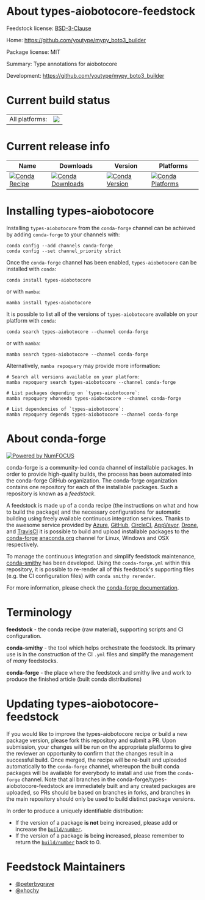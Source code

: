 About types-aiobotocore-feedstock
=================================

Feedstock license: [BSD-3-Clause](https://github.com/conda-forge/types-aiobotocore-feedstock/blob/main/LICENSE.txt)

Home: https://github.com/youtype/mypy_boto3_builder

Package license: MIT

Summary: Type annotations for aiobotocore

Development: https://github.com/youtype/mypy_boto3_builder

Current build status
====================


<table><tr><td>All platforms:</td>
    <td>
      <a href="https://dev.azure.com/conda-forge/feedstock-builds/_build/latest?definitionId=23110&branchName=main">
        <img src="https://dev.azure.com/conda-forge/feedstock-builds/_apis/build/status/types-aiobotocore-feedstock?branchName=main">
      </a>
    </td>
  </tr>
</table>

Current release info
====================

| Name | Downloads | Version | Platforms |
| --- | --- | --- | --- |
| [![Conda Recipe](https://img.shields.io/badge/recipe-types--aiobotocore-green.svg)](https://anaconda.org/conda-forge/types-aiobotocore) | [![Conda Downloads](https://img.shields.io/conda/dn/conda-forge/types-aiobotocore.svg)](https://anaconda.org/conda-forge/types-aiobotocore) | [![Conda Version](https://img.shields.io/conda/vn/conda-forge/types-aiobotocore.svg)](https://anaconda.org/conda-forge/types-aiobotocore) | [![Conda Platforms](https://img.shields.io/conda/pn/conda-forge/types-aiobotocore.svg)](https://anaconda.org/conda-forge/types-aiobotocore) |

Installing types-aiobotocore
============================

Installing `types-aiobotocore` from the `conda-forge` channel can be achieved by adding `conda-forge` to your channels with:

```
conda config --add channels conda-forge
conda config --set channel_priority strict
```

Once the `conda-forge` channel has been enabled, `types-aiobotocore` can be installed with `conda`:

```
conda install types-aiobotocore
```

or with `mamba`:

```
mamba install types-aiobotocore
```

It is possible to list all of the versions of `types-aiobotocore` available on your platform with `conda`:

```
conda search types-aiobotocore --channel conda-forge
```

or with `mamba`:

```
mamba search types-aiobotocore --channel conda-forge
```

Alternatively, `mamba repoquery` may provide more information:

```
# Search all versions available on your platform:
mamba repoquery search types-aiobotocore --channel conda-forge

# List packages depending on `types-aiobotocore`:
mamba repoquery whoneeds types-aiobotocore --channel conda-forge

# List dependencies of `types-aiobotocore`:
mamba repoquery depends types-aiobotocore --channel conda-forge
```


About conda-forge
=================

[![Powered by
NumFOCUS](https://img.shields.io/badge/powered%20by-NumFOCUS-orange.svg?style=flat&colorA=E1523D&colorB=007D8A)](https://numfocus.org)

conda-forge is a community-led conda channel of installable packages.
In order to provide high-quality builds, the process has been automated into the
conda-forge GitHub organization. The conda-forge organization contains one repository
for each of the installable packages. Such a repository is known as a *feedstock*.

A feedstock is made up of a conda recipe (the instructions on what and how to build
the package) and the necessary configurations for automatic building using freely
available continuous integration services. Thanks to the awesome service provided by
[Azure](https://azure.microsoft.com/en-us/services/devops/), [GitHub](https://github.com/),
[CircleCI](https://circleci.com/), [AppVeyor](https://www.appveyor.com/),
[Drone](https://cloud.drone.io/welcome), and [TravisCI](https://travis-ci.com/)
it is possible to build and upload installable packages to the
[conda-forge](https://anaconda.org/conda-forge) [anaconda.org](https://anaconda.org/)
channel for Linux, Windows and OSX respectively.

To manage the continuous integration and simplify feedstock maintenance,
[conda-smithy](https://github.com/conda-forge/conda-smithy) has been developed.
Using the ``conda-forge.yml`` within this repository, it is possible to re-render all of
this feedstock's supporting files (e.g. the CI configuration files) with ``conda smithy rerender``.

For more information, please check the [conda-forge documentation](https://conda-forge.org/docs/).

Terminology
===========

**feedstock** - the conda recipe (raw material), supporting scripts and CI configuration.

**conda-smithy** - the tool which helps orchestrate the feedstock.
                   Its primary use is in the construction of the CI ``.yml`` files
                   and simplify the management of *many* feedstocks.

**conda-forge** - the place where the feedstock and smithy live and work to
                  produce the finished article (built conda distributions)


Updating types-aiobotocore-feedstock
====================================

If you would like to improve the types-aiobotocore recipe or build a new
package version, please fork this repository and submit a PR. Upon submission,
your changes will be run on the appropriate platforms to give the reviewer an
opportunity to confirm that the changes result in a successful build. Once
merged, the recipe will be re-built and uploaded automatically to the
`conda-forge` channel, whereupon the built conda packages will be available for
everybody to install and use from the `conda-forge` channel.
Note that all branches in the conda-forge/types-aiobotocore-feedstock are
immediately built and any created packages are uploaded, so PRs should be based
on branches in forks, and branches in the main repository should only be used to
build distinct package versions.

In order to produce a uniquely identifiable distribution:
 * If the version of a package **is not** being increased, please add or increase
   the [``build/number``](https://docs.conda.io/projects/conda-build/en/latest/resources/define-metadata.html#build-number-and-string).
 * If the version of a package **is** being increased, please remember to return
   the [``build/number``](https://docs.conda.io/projects/conda-build/en/latest/resources/define-metadata.html#build-number-and-string)
   back to 0.

Feedstock Maintainers
=====================

* [@peterbygrave](https://github.com/peterbygrave/)
* [@xhochy](https://github.com/xhochy/)

